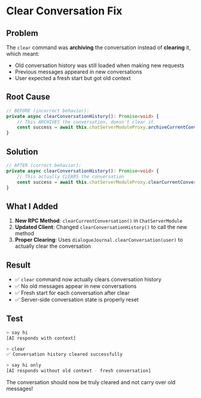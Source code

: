 # Clear Conversation Fix

## Problem
The `clear` command was **archiving** the conversation instead of **clearing** it, which meant:
- Old conversation history was still loaded when making new requests
- Previous messages appeared in new conversations
- User expected a fresh start but got old context

## Root Cause
```typescript
// BEFORE (incorrect behavior):
private async clearConversationHistory(): Promise<void> {
    // This ARCHIVES the conversation, doesn't clear it
    const success = await this.chatServerModuleProxy.archiveCurrentConversation();
}
```

## Solution
```typescript
// AFTER (correct behavior):
private async clearConversationHistory(): Promise<void> {
    // This actually CLEARS the conversation
    const success = await this.chatServerModuleProxy.clearCurrentConversation();
}
```

## What I Added
1. **New RPC Method**: `clearCurrentConversation()` in `ChatServerModule`
2. **Updated Client**: Changed `clearConversationHistory()` to call the new method
3. **Proper Clearing**: Uses `dialogueJournal.clearConversation(user)` to actually clear the conversation

## Result
- ✅ `clear` command now actually clears conversation history
- ✅ No old messages appear in new conversations
- ✅ Fresh start for each conversation after clear
- ✅ Server-side conversation state is properly reset

## Test
```bash
> say hi
[AI responds with context]

> clear
✅ Conversation history cleared successfully

> say hi only
[AI responds without old context - fresh conversation]
```

The conversation should now be truly cleared and not carry over old messages!

